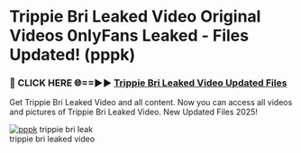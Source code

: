 # Trippie Bri Leaked Video Original Videos 0nlyFans Leaked - Files Updated! (pppk)

<h3>🔴 CLICK HERE 🌐==►► <a href="https://tinyurl.com/2jnfzry5" rel="nofollow">Trippie Bri Leaked Video Updated Files</a></h3>

Get Trippie Bri Leaked Video and all content. Now you can access all videos and pictures of Trippie Bri Leaked Video. New Updated Files 2025!

[![pppk](https://i.imgur.com/GyGTBgg.gif)](https://tinyurl.com/2jnfzry5)
trippie bri leak<br>
trippie bri leaked video